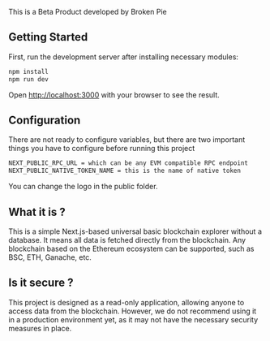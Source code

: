 This is a Beta Product developed by Broken Pie

## Getting Started

First, run the development server after installing necessary modules:

```bash
npm install
npm run dev
```

Open [http://localhost:3000](http://localhost:3000) with your browser to see the result.

## Configuration

There are not ready to configure variables, but there are two important things you have to configure before running this project
```bash
NEXT_PUBLIC_RPC_URL = which can be any EVM compatible RPC endpoint
NEXT_PUBLIC_NATIVE_TOKEN_NAME = this is the name of native token
```
You can change the logo in the public folder.

## What it is ?

This is a simple Next.js-based universal basic blockchain explorer without a database. It means all data is fetched directly from the blockchain. Any blockchain based on the Ethereum ecosystem can be supported, such as BSC, ETH, Ganache, etc.

## Is it secure ?
This project is designed as a read-only application, allowing anyone to access data from the blockchain. However, we do not recommend using it in a production environment yet, as it may not have the necessary security measures in place.